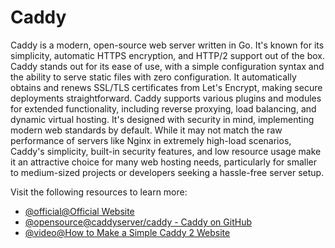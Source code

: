 # Caddy

Caddy is a modern, open-source web server written in Go. It's known for its simplicity, automatic HTTPS encryption, and HTTP/2 support out of the box. Caddy stands out for its ease of use, with a simple configuration syntax and the ability to serve static files with zero configuration. It automatically obtains and renews SSL/TLS certificates from Let's Encrypt, making secure deployments straightforward. Caddy supports various plugins and modules for extended functionality, including reverse proxying, load balancing, and dynamic virtual hosting. It's designed with security in mind, implementing modern web standards by default. While it may not match the raw performance of servers like Nginx in extremely high-load scenarios, Caddy's simplicity, built-in security features, and low resource usage make it an attractive choice for many web hosting needs, particularly for smaller to medium-sized projects or developers seeking a hassle-free server setup.

Visit the following resources to learn more:

- [@official@Official Website](https://caddyserver.com/)
- [@opensource@caddyserver/caddy - Caddy on GitHub](https://github.com/caddyserver/caddy)
- [@video@How to Make a Simple Caddy 2 Website](https://www.youtube.com/watch?v=WgUV_BlHvj0)
